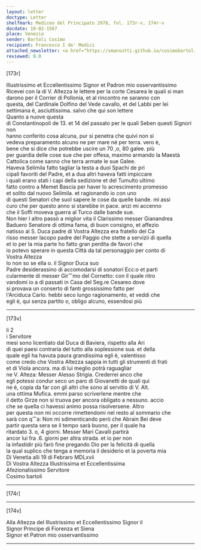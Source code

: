 ```yaml
---
layout: letter
doctype: Letter
shelfmark: Mediceo del Principato 2978, fol. 173r-v, 174r-v
docdate: 19-02-1567
place: Venezia
sender: Bartoli Cosimo
recipient: Francesco I de' Medici
attached_newsletter: <a href="https://smansutti.github.io/cosimobartoli/texts/3079_160/">3079_160</a>
reviewed: 0.0
---
```


[173r]  
  
  
Illustrissimo et Eccellentissimo Signor et Padron mio osservantissimo  
Ricevei con la di V. Altezza le lettere per la corte Cesarea le quali si man  
darono per il Corrier di Pollonia, et al rincontro ne saranno con  
questa, del Cardinale Dolfino del Vede cavallo, et del Labbi per lei  
settimana è, asciuttissima. salvo che qui son lettere  
Quanto a nuove questa  
di Constantinopoli de 13. et 14 del passato per le quali Seben questi Signori non  
hanno conferito cosa alcuna, pur si penetra che quivi non si  
vedeva preparamento alcuno ne per mare né per terra. vero è,  
bene che si dice che potrebbe uscire un 70 ,o, 80 galee. più  
per guardia delle cose sue che per offesa, maximo armando la Maestà  
Cattolica come sanno che terra armate le sue Galee.  
Haveva Selimila fatto tagliar la testa a duoi Spachi de pri  
cipali favoriti del Padre, et a dua altri haveva fatti impiccare  
i quali erano stati i capi della sedizione et del Tumulto ultimo  
fatto contro a Memet Bascia per haver lo acrescimento promesso  
et solito dal nuovo Selimila. et ragionando io con uno  
di questi Senatori che suol sapere le cose da quelle bande. mi assi  
curo che per questo anno si starebbe in pace. anzi mi accenno  
che il Soffi moveva guerra al Turco dalle bande sue.  
Non hier l altro passò a miglior vita il Clarissimo messer Gianandrea  
Baduero Senatore di ottima fama, di buon consigno, et affezio  
natisso al S. Duca padre di Vostra Altezza era fratello del Ca  
risso messer Iacopo padre del Paggio che stette a servizii di quella  
et io per la mia parte ho fatto gran perdita de favori che  
io potevo sperare in questa Città da tal personaggio per conto di  
Vostra Altezza  
Io non so se ella o. il Signor Duca suo  
Padre desiderassino di accomodarsi di sonatori Ecc:o et parti  
cularmente di messer Gir⁀mo del Cornetto: con il quale ritro  
vandomi io a di passati in Casa del Seg.re Cesareo dove  
si provava un conserto di fanti grossissimo fatto per  
l'Arciduca Carlo. hebbi seco lungo ragionamento, et veddi che  
egli è, qui senza partito o, obligo alcuno, essendosi più  
  
---  

[173v]  
  
  
li 2  
i Servitore  
mesi sono licentiato dal Duca di Baviera, rispetto alla Ari  
di quei paesi contraria del tutto alla soplessione sua. et della  
quale egli ha havuta paura grandissima egli è, valentisso  
come credo che Vostra Altezza sappia in tutti gli strumenti di frati  
et di Viola ancora. ma di lui meglio potrà raguagliar  
ne V. Alteza: Messer Alesso Strigia. Crederrei anco che  
egli potessi condur seco un paro di Giovanetti de quali qui  
ne è, copia da far con gli altri che sono al servitio di V. Alt.  
una ottima Mufica. emmi parso scriverlene mentre che  
il detto Girze non si truova per ancora obligato a nessuno. accio  
che se quella ci havessi animo possa risolversene. Altro  
per questa non mi occorre rimettendomi nel resto al sommario che  
sarà con q⁀a: Non mi sdimenticando però che Abrain Bei deve  
partir questa sera se il tempo sarà buono, per il quale ha  
ritardato 3. o, 4 giorni. Messer Mari Cavalli partirà  
ancor lui fra .6. giorni per altra strada. et io per non  
la infastidir più farò fine pregando Dio per la felicità di quella  
la qual suplico che tenga a memoria il desiderio et la poverta mia  
Di Venetia alli 19 di Febraro MDLxvii  
Di Vostra Altezza Illustrissima et Eccellentissima  
Afezionatissimo Servitore  
Cosimo bartoli  
  
---  

[174r]  
  
  
  
---  

[174v]  
  
  
Alla Altezza del Illustrissimo et Eccellentissimo Signor il  
Signor Principe di Fiorenza et Siena  
Signor et Patron mio osservantissimo  
  
---  

